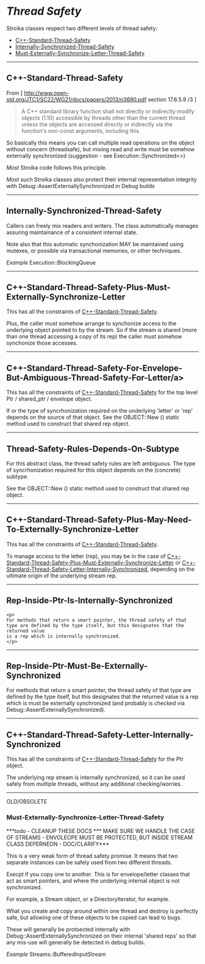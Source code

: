 # **_Thread Safety_**

Stroika classes respect two different levels of thread safety:

- <a href='#C++-Standard-Thread-Safety'>C++-Standard-Thread-Safety</a>
- <a href='#Internally-Synchronized-Thread-Safety'>Internally-Synchronized-Thread-Safety</a>
- <a href='#Must-Externally-Synchronize-Letter-Thread-Safety'>Must-Externally-Synchronize-Letter-Thread-Safety</a>

---

## <a name='C++-Standard-Thread-Safety'>C++-Standard-Thread-Safety</a>

From [ http://www.open-std.org/JTC1/SC22/WG21/docs/papers/2013/n3690.pdf section 17.6.5.9 /3 ]

> A C++ standard library function shall not directly or indirectly modify objects (1.10) accessible by threads other
> than the current thread unless the objects are accessed directly or indirectly via the function's non-const arguments, including this.

So basically this means you can call multiple read operations on the object without concern (threadsafe), but mixing read and write
must be somehow externally synchronized (suggestion - see Execution::Synchronized<>)

_Most_ Stroika code follows this principle.

_Most_ such Stroika classes also protect their internal representation integrity with Debug::AssertExternallySynchronized in Debug builds

---

## <a name='Internally-Synchronized-Thread-Safety'>Internally-Synchronized-Thread-Safety</a>

Callers can freely mix readers and writers. The class automatically
manages assuring maintainance of a consistent internal state.

Note also that this automatic synchonization MAY be maintained using mutexes,
or possible via transactional memories, or other techniques.

_Example_ Execution::BlockingQueue

---

## <a name='C++-Standard-Thread-Safety-Plus-Must-Externally-Synchronize-Letter'>C++-Standard-Thread-Safety-Plus-Must-Externally-Synchronize-Letter</a>

This has all the constraints of <a href='C++-Standard-Thread-Safety'>C++-Standard-Thread-Safety</a>.

Plus, the caller must somehow arrange to synchonize access to the underlying object pointed to by the stream. So if the stream is shared (more than one thread accessing a copy of its rep)
the caller must somehow synchonize those accesses.

---

## <a name='C++-Standard-Thread-Safety-For-Envelope-But-Ambiguous-Thread-Safety-For-Letter'>C++-Standard-Thread-Safety-For-Envelope-But-Ambiguous-Thread-Safety-For-Letter/a>

This has all the constraints of <a href='C++-Standard-Thread-Safety'>C++-Standard-Thread-Safety</a> for the top level Ptr / shared_ptr / envelope object.

If or the type of syncrhonization required on the underlying 'letter' or 'rep' depends on the source of that object. See the OBJECT::New () static method used to construct that
shared rep object.

---

## <a name='Thread-Safety-Rules-Depends-On-Subtype'>Thread-Safety-Rules-Depends-On-Subtype</a>

For this abstract class, the thread safety rules are left ambiguous. The type of syncrhonization required for this object depends on the (concrete) subtype.

See the OBJECT::New () static method used to construct that
shared rep object.

---

## <a name='C++-Standard-Thread-Safety-Plus-May-Need-To-Externally-Synchronize-Letter'>C++-Standard-Thread-Safety-Plus-May-Need-To-Externally-Synchronize-Letter</a>

This has all the constraints of <a href='C++-Standard-Thread-Safety'>C++-Standard-Thread-Safety</a>.

To manage access to the letter (rep), you may be in the case of <a href='C++-Standard-Thread-Safety-Plus-Must-Externally-Synchronize-Letter'>C++-Standard-Thread-Safety-Plus-Must-Externally-Synchronize-Letter</a>
or <a href='C++-Standard-Thread-Safety-Letter-Internally-Synchronized'>C++-Standard-Thread-Safety-Letter-Internally-Synchronized</a>, depending on the ultimate origin of the underlying stream rep.

---

## <a name='Rep-Inside-Ptr-Is-Internally-Synchronized'>Rep-Inside-Ptr-Is-Internally-Synchronized</a>

    <p>
    For methods that return a smart pointer, the thread safety of that type are defined by the type itself, but this designates that the returned value
    is a rep which is internally synchronized.
    </p>

---

## <a name='Rep-Inside-Ptr-Must-Be-Externally-Synchronized'>Rep-Inside-Ptr-Must-Be-Externally-Synchronized</a>

For methods that return a smart pointer, the thread safety of that type are defined by the type itself, but this designates that the returned value
is a rep which is must be externally synchronized (and probably is checked via Debug::AssertExternallySynchronized).

---

## <a name='C++-Standard-Thread-Safety-Letter-Internally-Synchronized'>C++-Standard-Thread-Safety-Letter-Internally-Synchronized</a>

This has all the constraints of <a href='C++-Standard-Thread-Safety'>C++-Standard-Thread-Safety</a> for the Ptr object.

The underlying rep stream is internally synchronized, so it can be used safely from multiple threads, without any additional checking/worries.

---

OLD/OBSOLETE

<h3><a name='Must-Externally-Synchronize-Letter-Thread-Safety'>Must-Externally-Synchronize-Letter-Thread-Safety</a></h3>
  ***todo - CLEANUP THESE DOCS *** MAKE SURE WE HANDLE THE CASE OF STREAMS - ENVOLEOPE MUST BE PROTECTED, BUT INSIDE STREAM
     CLASS DEPERNEDN - DOC/CLARIFY***

This is a very weak form of thread safety promise. It means that two separate instances can be safely used from two different threads.

Execpt if you copy one to another. This is for envelope/letter classes that act as smart pointers, and where the underlying internal
object is not synchronized.

For example, a Stream object, or a DirectoryIterator, for example.

What you create and copy around within one thread and destroy is perfectly safe, but allowing one of these objects to be copied can lead to bugs.

These will generally be protoected internally with Debug::AssertExternallySynchronized on their internal 'shared reps' so that any mis-use will generally be detected in debug builds.

_Example_ Streams::BufferedInputStream
